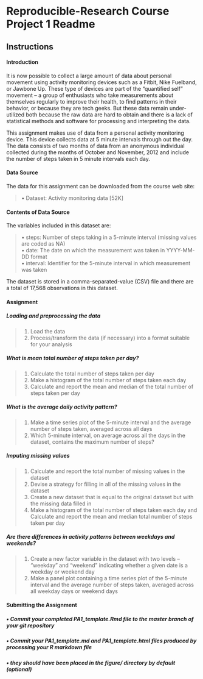 # Reproducible-Research Course Project 1 Readme

## Instructions

#### Introduction
It is now possible to collect a large amount of data about personal movement using activity monitoring devices such as a Fitbit, Nike Fuelband, or Jawbone Up. These type of devices are part of the “quantified self” movement – a group of enthusiasts who take measurements about themselves regularly to improve their health, to find patterns in their behavior, or because they are tech geeks. But these data remain under-utilized both because the raw data are hard to obtain and there is a lack of statistical methods and software for processing and interpreting the data.

This assignment makes use of data from a personal activity monitoring device. This device collects data at 5 minute intervals through out the day. The data consists of two months of data from an anonymous individual collected during the months of October and November, 2012 and include the number of steps taken in 5 minute intervals each day.

#### Data Source
The data for this assignment can be downloaded from the course web site:
> • Dataset: Activity monitoring data [52K]

#### Contents of Data Source
The variables included in this dataset are:  
> • steps: Number of steps taking in a 5-minute interval (missing values are coded as NA)  
> • date: The date on which the measurement was taken in YYYY-MM-DD format  
> • interval: Identifier for the 5-minute interval in which measurement was taken  

The dataset is stored in a comma-separated-value (CSV) file and there are a total of 17,568 observations in this dataset.

#### Assignment
##### Loading and preprocessing the data
> 1. Load the data   
> 2. Process/transform the data (if necessary) into a format suitable for your analysis     

##### What is mean total number of steps taken per day?  
> 1. Calculate the total number of steps taken per day
> 2. Make a histogram of the total number of steps taken each day
> 3. Calculate and report the mean and median of the total number of steps taken per day

##### What is the average daily activity pattern?
> 1. Make a time series plot  of the 5-minute interval and the average number of steps taken, averaged across all days
> 2. Which 5-minute interval, on average across all the days in the dataset, contains the maximum number of steps?

##### Imputing missing values
> 1. Calculate and report the total number of missing values in the dataset
> 2. Devise a strategy for filling in all of the missing values in the dataset
> 3. Create a new dataset that is equal to the original dataset but with the missing data filled in
> 4. Make a histogram of the total number of steps taken each day and Calculate and report the mean and median total number of steps taken per day

##### Are there differences in activity patterns between weekdays and weekends?
> 1. Create a new factor variable in the dataset with two levels – “weekday” and “weekend” indicating whether a given date is a weekday or weekend day
> 2. Make a panel plot containing a time series plot of the 5-minute interval and the average number of steps taken, averaged across all weekday days or weekend days


#### Submitting the Assignment
##### • Commit your completed PA1_template.Rmd file to the master branch of your git repository  
##### • Commit your PA1_template.md and PA1_template.html files produced by processing your R markdown file  
##### • they should have been placed in the figure/ directory by default (optional) 
